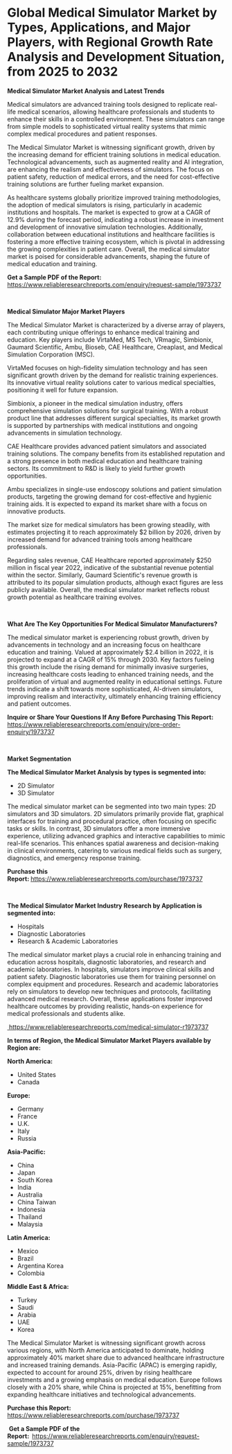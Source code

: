 <p><h1>Global Medical Simulator Market by Types, Applications, and Major Players, with Regional Growth Rate Analysis and Development Situation, from 2025 to 2032</h1></p><p><strong>Medical Simulator Market Analysis and Latest Trends</strong></p>
<p><p>Medical simulators are advanced training tools designed to replicate real-life medical scenarios, allowing healthcare professionals and students to enhance their skills in a controlled environment. These simulators can range from simple models to sophisticated virtual reality systems that mimic complex medical procedures and patient responses.</p><p>The Medical Simulator Market is witnessing significant growth, driven by the increasing demand for efficient training solutions in medical education. Technological advancements, such as augmented reality and AI integration, are enhancing the realism and effectiveness of simulators. The focus on patient safety, reduction of medical errors, and the need for cost-effective training solutions are further fueling market expansion.</p><p>As healthcare systems globally prioritize improved training methodologies, the adoption of medical simulators is rising, particularly in academic institutions and hospitals. The market is expected to grow at a CAGR of 12.9% during the forecast period, indicating a robust increase in investment and development of innovative simulation technologies. Additionally, collaboration between educational institutions and healthcare facilities is fostering a more effective training ecosystem, which is pivotal in addressing the growing complexities in patient care. Overall, the medical simulator market is poised for considerable advancements, shaping the future of medical education and training.</p></p>
<p><strong>Get a Sample PDF of the Report:&nbsp;</strong> <a href="https://www.reliableresearchreports.com/enquiry/request-sample/1973737?utm_campaign=3093&utm_medium=2&utm_source=Github&utm_content=ia&utm_term=13042025&utm_id=medical-simulator">https://www.reliableresearchreports.com/enquiry/request-sample/1973737</a></p>
<p>&nbsp;</p>
<p><strong>Medical Simulator Major Market Players</strong></p>
<p><p>The Medical Simulator Market is characterized by a diverse array of players, each contributing unique offerings to enhance medical training and education. Key players include VirtaMed, MS Tech, VRmagic, Simbionix, Gaumard Scientific, Ambu, Bioseb, CAE Healthcare, Creaplast, and Medical Simulation Corporation (MSC).</p><p>VirtaMed focuses on high-fidelity simulation technology and has seen significant growth driven by the demand for realistic training experiences. Its innovative virtual reality solutions cater to various medical specialties, positioning it well for future expansion.</p><p>Simbionix, a pioneer in the medical simulation industry, offers comprehensive simulation solutions for surgical training. With a robust product line that addresses different surgical specialties, its market growth is supported by partnerships with medical institutions and ongoing advancements in simulation technology.</p><p>CAE Healthcare provides advanced patient simulators and associated training solutions. The company benefits from its established reputation and a strong presence in both medical education and healthcare training sectors. Its commitment to R&D is likely to yield further growth opportunities.</p><p>Ambu specializes in single-use endoscopy solutions and patient simulation products, targeting the growing demand for cost-effective and hygienic training aids. It is expected to expand its market share with a focus on innovative products.</p><p>The market size for medical simulators has been growing steadily, with estimates projecting it to reach approximately $2 billion by 2026, driven by increased demand for advanced training tools among healthcare professionals.</p><p>Regarding sales revenue, CAE Healthcare reported approximately $250 million in fiscal year 2022, indicative of the substantial revenue potential within the sector. Similarly, Gaumard Scientific's revenue growth is attributed to its popular simulation products, although exact figures are less publicly available. Overall, the medical simulator market reflects robust growth potential as healthcare training evolves.</p></p>
<p>&nbsp;</p>
<p><strong>What Are The Key Opportunities For Medical Simulator Manufacturers?</strong></p>
<p><p>The medical simulator market is experiencing robust growth, driven by advancements in technology and an increasing focus on healthcare education and training. Valued at approximately $2.4 billion in 2022, it is projected to expand at a CAGR of 15% through 2030. Key factors fueling this growth include the rising demand for minimally invasive surgeries, increasing healthcare costs leading to enhanced training needs, and the proliferation of virtual and augmented reality in educational settings. Future trends indicate a shift towards more sophisticated, AI-driven simulators, improving realism and interactivity, ultimately enhancing training efficiency and patient outcomes.</p></p>
<p><strong>Inquire or Share Your Questions If Any Before Purchasing This Report:</strong> <a href="https://www.reliableresearchreports.com/enquiry/pre-order-enquiry/1973737?utm_campaign=3093&utm_medium=2&utm_source=Github&utm_content=ia&utm_term=13042025&utm_id=medical-simulator">https://www.reliableresearchreports.com/enquiry/pre-order-enquiry/1973737</a></p>
<p>&nbsp;</p>
<p><strong>Market Segmentation</strong></p>
<p><strong>The Medical Simulator Market Analysis by types is segmented into:</strong></p>
<p><ul><li>2D Simulator</li><li>3D Simulator</li></ul></p>
<p><p>The medical simulator market can be segmented into two main types: 2D simulators and 3D simulators. 2D simulators primarily provide flat, graphical interfaces for training and procedural practice, often focusing on specific tasks or skills. In contrast, 3D simulators offer a more immersive experience, utilizing advanced graphics and interactive capabilities to mimic real-life scenarios. This enhances spatial awareness and decision-making in clinical environments, catering to various medical fields such as surgery, diagnostics, and emergency response training.</p></p>
<p><strong>Purchase this Report:&nbsp;</strong><a href="https://www.reliableresearchreports.com/purchase/1973737?utm_campaign=3093&utm_medium=2&utm_source=Github&utm_content=ia&utm_term=13042025&utm_id=medical-simulator">https://www.reliableresearchreports.com/purchase/1973737</a></p>
<p>&nbsp;</p>
<p><strong>The Medical Simulator Market Industry Research by Application is segmented into:</strong></p>
<p><ul><li>Hospitals</li><li>Diagnostic Laboratories</li><li>Research & Academic Laboratories</li></ul></p>
<p><p>The medical simulator market plays a crucial role in enhancing training and education across hospitals, diagnostic laboratories, and research and academic laboratories. In hospitals, simulators improve clinical skills and patient safety. Diagnostic laboratories use them for training personnel on complex equipment and procedures. Research and academic laboratories rely on simulators to develop new techniques and protocols, facilitating advanced medical research. Overall, these applications foster improved healthcare outcomes by providing realistic, hands-on experience for medical professionals and students alike.</p></p>
<p><a href="https://www.reliableresearchreports.com/medical-simulator-r1973737?utm_campaign=3093&utm_medium=2&utm_source=Github&utm_content=ia&utm_term=13042025&utm_id=medical-simulator">&nbsp;https://www.reliableresearchreports.com/medical-simulator-r1973737</a></p>
<p><strong>In terms of Region, the Medical Simulator Market Players available by Region are:</strong></p>
<p>
    <p> <strong> North America: </strong>
        <ul>
            <li>United States</li>
            <li>Canada</li>
        </ul>
        </p> 
    <p> <strong> Europe: </strong>
        <ul>
            <li>Germany</li>
            <li>France</li>
            <li>U.K.</li>
            <li>Italy</li>
            <li>Russia</li>
        </ul>
        </p> 
    <p> <strong> Asia-Pacific: </strong>
        <ul>
            <li>China</li>
            <li>Japan</li>
            <li>South Korea</li>
            <li>India</li>
            <li>Australia</li>
            <li>China Taiwan</li>
            <li>Indonesia</li>
            <li>Thailand</li>
            <li>Malaysia</li>
        </ul>
        </p> 
    <p> <strong> Latin America: </strong>
        <ul>
            <li>Mexico</li>
            <li>Brazil</li>
            <li>Argentina Korea</li>
            <li>Colombia</li>
        </ul>
        </p> 
    <p> <strong> Middle East & Africa: </strong>
        <ul>
            <li>Turkey</li>
            <li>Saudi</li>
            <li>Arabia</li>
            <li>UAE</li>
            <li>Korea</li>
        </ul>
    </p>
    </p>
<p><p>The Medical Simulator Market is witnessing significant growth across various regions, with North America anticipated to dominate, holding approximately 40% market share due to advanced healthcare infrastructure and increased training demands. Asia-Pacific (APAC) is emerging rapidly, expected to account for around 25%, driven by rising healthcare investments and a growing emphasis on medical education. Europe follows closely with a 20% share, while China is projected at 15%, benefitting from expanding healthcare initiatives and technological advancements.</p></p>
<p><strong>Purchase this Report: </strong><a href="https://www.reliableresearchreports.com/purchase/1973737?utm_campaign=3093&utm_medium=2&utm_source=Github&utm_content=ia&utm_term=13042025&utm_id=medical-simulator">https://www.reliableresearchreports.com/purchase/1973737</a></p>
<p>&nbsp;<strong>Get a Sample PDF of the Report:&nbsp;&nbsp;</strong><a href="https://www.reliableresearchreports.com/enquiry/request-sample/1973737?utm_campaign=3093&utm_medium=2&utm_source=Github&utm_content=ia&utm_term=13042025&utm_id=medical-simulator">https://www.reliableresearchreports.com/enquiry/request-sample/1973737</a></p>
<p><strong></strong></p>
<p><p></p><p></p><p></p></p>